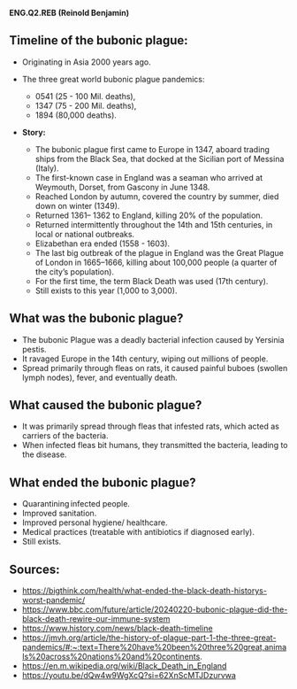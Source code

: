 **ENG.Q2.REB (Reinold Benjamin)**

## Timeline of the bubonic plague:

- Originating in Asia 2000 years ago.
  
- The three great world bubonic plague pandemics:  
    - 0541 (25 - 100 Mil. deaths), 
    - 1347 (75 - 200 Mil. deaths), 
    - 1894 (80,000 deaths).

- **Story:**
  - The bubonic plague first came to Europe in 1347, aboard trading ships from the Black Sea, that docked at the Sicilian port of Messina (Italy).
  - The first-known case in England was a seaman who arrived at Weymouth, Dorset, from Gascony in June 1348.
  - Reached London by autumn, covered the country by summer, died down on winter (1349).
  - Returned 1361– 1362 to England, killing 20% of the population.
  - Returned intermittently throughout the 14th and 15th centuries, in local or national outbreaks.
  - Elizabethan era ended (1558 - 1603).
  - The last big outbreak of the plague in England was the Great Plague of London in 1665–1666, killing about 100,000 people (a quarter of the city’s population).
  - For the first time, the term Black Death was used (17th century).
  - Still exists to this year (1,000 to 3,000).

## What was the bubonic plague?
- The bubonic Plague was a deadly bacterial infection caused by Yersinia pestis.
- It ravaged Europe in the 14th century, wiping out millions of people.
- Spread primarily through fleas on rats, it caused painful buboes (swollen lymph nodes), fever, and eventually death.

## What caused the bubonic plague?
- It was primarily spread through fleas that infested rats, which acted as carriers of the bacteria.
- When infected fleas bit humans, they transmitted the bacteria, leading to the disease.

## What ended the bubonic plague?

- Quarantining infected people.
- Improved sanitation.
- Improved personal hygiene/ healthcare.
- Medical practices (treatable with antibiotics if diagnosed early).
- Still exists.

## Sources:
- https://bigthink.com/health/what-ended-the-black-death-historys-worst-pandemic/
- https://www.bbc.com/future/article/20240220-bubonic-plague-did-the-black-death-rewire-our-immune-system
- https://www.history.com/news/black-death-timeline
- https://jmvh.org/article/the-history-of-plague-part-1-the-three-great-pandemics/#:~:text=There%20have%20been%20three%20great,animals%20across%20nations%20and%20continents.
- https://en.m.wikipedia.org/wiki/Black_Death_in_England
- https://youtu.be/dQw4w9WgXcQ?si=62XnScMTJDzurvwa